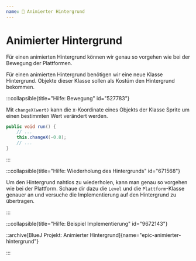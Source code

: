 ```yaml
---
name: 🥈 Animierter Hintergrund
---
```


# Animierter Hintergrund

Für einen animierten Hintergrund können wir genau so vorgehen wie bei der Bewegung der Plattformen. 

Für einen animierten Hintergrund benötigen wir eine neue Klasse Hintergrund. Objekte dieser Klasse sollen als Kostüm den Hintergrund bekommen.

:::collapsible{title="Hilfe: Bewegung" id="527783"}

Mit `changeX(wert)` kann die x-Koordinate eines Objekts der Klasse Sprite um einen bestimmten Wert verändert werden.

```java
public void run() {
    // ...
    this.changeX(-0.8);
    // ...
}
```

:::

:::collapsible{title="Hilfe: Wiederholung des Hintergrunds" id="671568"}

Um den Hintergrund nahtlos zu wiederholen, kann man genau so vorgehen wie bei der Plattform. Schaue dir dazu die `Level` und die `Plattform`-Klasse genauer an und versuche die Implementierung auf den Hintergrund zu übertragen.

:::

:::collapsible{title="Hilfe: Beispiel Implementierung" id="9672143"}

::archive[BlueJ Projekt: Animierter Hintergrund]{name="epic-animierter-hintergrund"}

:::